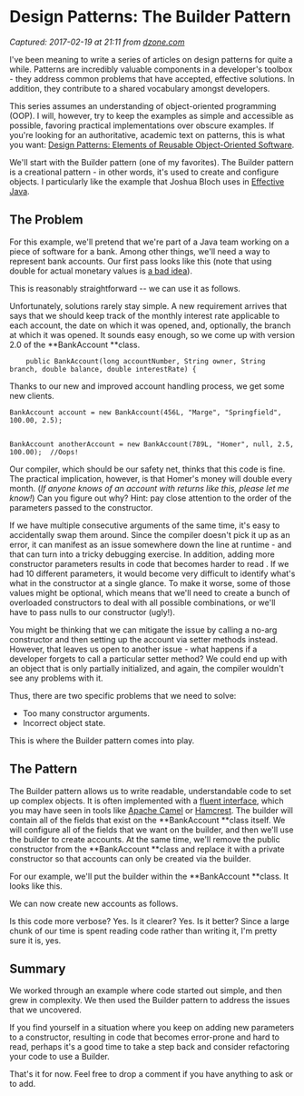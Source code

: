 # Design Patterns: The Builder Pattern

_Captured: 2017-02-19 at 21:11 from [dzone.com](https://dzone.com/articles/design-patterns-the-builder-pattern?oid=twitter&utm_content=bufferffd43&utm_medium=social&utm_source=twitter.com&utm_campaign=buffer)_

I've been meaning to write a series of articles on design patterns for quite a while. Patterns are incredibly valuable components in a developer's toolbox - they address common problems that have accepted, effective solutions. In addition, they contribute to a shared vocabulary amongst developers.

This series assumes an understanding of object-oriented programming (OOP). I will, however, try to keep the examples as simple and accessible as possible, favoring practical implementations over obscure examples. If you're looking for an authoritative, academic text on patterns, this is what you want: [Design Patterns: Elements of Reusable Object-Oriented Software](http://www.amazon.com/Design-Patterns-Elements-Reusable-Object-Oriented/dp/9332555400/ref=mt_paperback?_encoding=UTF8&me=).

We'll start with the Builder pattern (one of my favorites). The Builder pattern is a creational pattern - in other words, it's used to create and configure objects. I particularly like the example that Joshua Bloch uses in [Effective Java](http://www.amazon.com/Effective-Java-2nd-Joshua-Bloch/dp/0321356683/ref=mt_paperback?_encoding=UTF8&me=).

## The Problem

For this example, we'll pretend that we're part of a Java team working on a piece of software for a bank. Among other things, we'll need a way to represent bank accounts. Our first pass looks like this (note that using double for actual monetary values is [a bad idea](http://docs.oracle.com/cd/E19957-01/806-3568/ncg_goldberg.html)).

This is reasonably straightforward -- we can use it as follows.

Unfortunately, solutions rarely stay simple. A new requirement arrives that says that we should keep track of the monthly interest rate applicable to each account, the date on which it was opened, and, optionally, the branch at which it was opened. It sounds easy enough, so we come up with version 2.0 of the **BankAccount **class.
    
    
        public BankAccount(long accountNumber, String owner, String branch, double balance, double interestRate) {

Thanks to our new and improved account handling process, we get some new clients.
    
    
    BankAccount account = new BankAccount(456L, "Marge", "Springfield", 100.00, 2.5);
    
    
    BankAccount anotherAccount = new BankAccount(789L, "Homer", null, 2.5, 100.00);  //Oops!

Our compiler, which should be our safety net, thinks that this code is fine. The practical implication, however, is that Homer's money will double every month. (_If anyone knows of an account with returns like this, please let me know!_) Can you figure out why? Hint: pay close attention to the order of the parameters passed to the constructor.

If we have multiple consecutive arguments of the same time, it's easy to accidentally swap them around. Since the compiler doesn't pick it up as an error, it can manifest as an issue somewhere down the line at runtime - and that can turn into a tricky debugging exercise. In addition, adding more constructor parameters results in code that becomes harder to read . If we had 10 different parameters, it would become very difficult to identify what's what in the constructor at a single glance. To make it worse, some of those values might be optional, which means that we'll need to create a bunch of overloaded constructors to deal with all possible combinations, or we'll have to pass nulls to our constructor (ugly!).

You might be thinking that we can mitigate the issue by calling a no-arg constructor and then setting up the account via setter methods instead. However, that leaves us open to another issue - what happens if a developer forgets to call a particular setter method? We could end up with an object that is only partially initialized, and again, the compiler wouldn't see any problems with it.

Thus, there are two specific problems that we need to solve:

  * Too many constructor arguments.
  * Incorrect object state.

This is where the Builder pattern comes into play.

## The Pattern

The Builder pattern allows us to write readable, understandable code to set up complex objects. It is often implemented with a [fluent interface](http://en.wikipedia.org/wiki/Fluent_interface), which you may have seen in tools like [Apache Camel](http://camel.apache.org/java-dsl.html) or [Hamcrest](http://hamcrest.org/JavaHamcrest/). The builder will contain all of the fields that exist on the **BankAccount **class itself. We will configure all of the fields that we want on the builder, and then we'll use the builder to create accounts. At the same time, we'll remove the public constructor from the **BankAccount **class and replace it with a private constructor so that accounts can only be created via the builder.

For our example, we'll put the builder within the **BankAccount **class. It looks like this.

We can now create new accounts as follows.

Is this code more verbose? Yes. Is it clearer? Yes. Is it better? Since a large chunk of our time is spent reading code rather than writing it, I'm pretty sure it is, yes.

## Summary

We worked through an example where code started out simple, and then grew in complexity. We then used the Builder pattern to address the issues that we uncovered.

If you find yourself in a situation where you keep on adding new parameters to a constructor, resulting in code that becomes error-prone and hard to read, perhaps it's a good time to take a step back and consider refactoring your code to use a Builder.

That's it for now. Feel free to drop a comment if you have anything to ask or to add.
